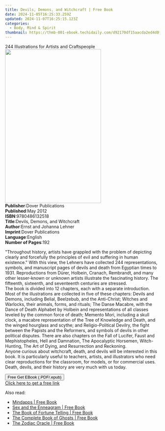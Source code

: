 ```yaml
---
title: Devils, Demons, and Witchcraft | Free Book
date: 2024-11-05T16:25:33.259Z
updated: 2024-11-07T16:25:15.123Z
categories:
  - Body, Mind & Spirit
thumbnail: https://thmb-001-ebook.techidaily.com/d92170df15aacda2ed4d0fed08b594220d69c3f2aeb57f357f97bd170c524ace.jpg
---
```

<main id="book-container">
  <div class="flex flex-col">
    <div class="book-brief flex-1 py-6 px-4 sm:p-6 md:py-10 md:px-8">
      <!-- brief-->
      <div class="book-brief-main">
        244 Illustrations for Artists and Craftspeople
      </div>
    </div>
    <div
      class="book-meta-info flex-1 grid gap-4 col-start-1 col-end-3 row-start-1 sm:mb-6 sm:grid-cols-4 lg:gap-6 lg:col-start-2 lg:row-end-6 lg:row-span-6 lg:mb-0"
    >
      <div
        class="book-meta-info-left place-content-center mt-4 p-4 text-sm leading-6 col-start-2 col-span-2 dark:text-slate-400"
      >
        <img
          class="w-full h-500 object-cover rounded-lg sm:h-255 sm:col-span-2 lg:col-span-full"
          src="https://img-001-ebook.techidaily.com/aeeb23fed4f7bd944b29fc60dbb875a0498826ef3da0c2d01b0496500def788a.jpg"
          alt=""
          width="312"
          height="500"
        />
      </div>
      <div
        class="book-meta-info-right mt-2 col-start-1 row-start-2 col-span-3 self-center"
      >
        <!-- meta data  -->
        <div class="flex flex-col px-4 md:px-8">
          <div class="flex-1">
            <strong>Publisher</strong>:<span class="px-2"
              >Dover Publications</span
            >
          </div>
          <div class="flex-1">
            <strong>Published</strong>:<span class="px-2">May 2012</span>
          </div>
          <div class="flex-1">
            <strong>ISBN</strong>:<span class="px-2">9780486132518</span>
          </div>
          <div class="flex-1">
            <strong>Title</strong>:<span class="px-2"
              >Devils, Demons, and Witchcraft</span
            >
          </div>
          <div class="flex-1">
            <strong>Author</strong>:<span class="px-2"
              >Ernst and Johanna Lehner</span
            >
          </div>
          <div class="flex-1">
            <strong>Imprint</strong>:<span class="px-2"
              >Dover Publications</span
            >
          </div>
          <div class="flex-1">
            <strong>Language</strong>:<span class="px-2">English</span>
          </div>
          <div class="flex-1">
            <strong>Number of Pages</strong>:<span class="px-2">192</span>
          </div>
        </div>
      </div>
    </div>
    <div class="book-description flex-1 py-6 px-4 sm:p-6 md:py-10 md:px-8">
      <div class="book-description-main">
        <div accordion-content="" id="description">
          <p>
            "Throughout history, artists have grappled with the problem of
            depicting clearly and forcefully the principles of evil and
            suffering in human existence." With this view, the Lehners have
            collected 244 representations, symbols, and manuscript pages of
            devils and death from Egyptian times to 1931. Reproductions from
            Dürer, Holbein, Cranach, Rembrandt, and many other lesser-known or
            unknown artists illustrate the fascinating history. The fifteenth,
            sixteenth, and seventeenth centuries are stressed.<br />The book is
            divided into 12 chapters, each with a separate introduction. Most of
            the illustrations are collected in five of these chapters: Devils
            and Demons, including Belial, Beelzebub, and the Anti-Christ;
            Witches and Warlocks, their animals, forms, and rituals; The Danse
            Macabre, with the Dance of Death Alphabet by Holbein and
            representations of all classes leveled by the common force of death;
            Memento Mori, including a skull clock, a macabre representation of
            the Tree of Knowledge and Death, and the winged hourglass and
            scythe; and Religio-Political Devilry, the fight between the Papists
            and the Reformers, and symbols of devils in other political
            disputes. There are also chapters on the Fall of Lucifer, Faust and
            Mephistopheles, Hell and Damnation, The Apocalyptic Horsemen,
            Witch-Hunting, The Art of Dying, and Resurrection and Reckoning.<br />Anyone
            curious about witchcraft, death, and devils will be interested in
            this book. It is particularly useful to teachers, artists, and
            illustrators who need clear reproductions for the classroom, for
            models, or for commercial uses. Death, devils, and their history are
            very much with us today.
          </p>
        </div>
        <div class="accordion-fader"></div>
      </div>
    </div>
    <div class="book-excerpts flex-1 py-6 px-4 sm:p-6 md:py-10 md:px-8"></div>
    <div
      class="book-about-author flex-1 py-6 px-4 sm:p-6 md:py-10 md:px-8"
    ></div>
    <div class="book-free-get flex-1 py-6 px-4 sm:p-6 md:py-10 md:px-8">
      <button
        id="btn-free-get"
        class="bg-blue-500 hover:bg-blue-700 text-white font-bold py-2 px-4 rounded"
      >
        Free Get EBook (.PDF/.epub)
      </button>
      <div id="countdown-display" class="px-2 text-lg mt-2"></div>
      <a
        id="free-link"
        class="hidden bg-blue-500 hover:bg-blue-700 text-white font-bold py-2 px-4 rounded"
        href="https://www.ebooks.com/en-us/book/96418793/devils-demons-and-witchcraft/ernst-and-johanna-lehner/"
        target="_blank"
        >Click here to get a free link</a
      >
    </div>
    <script>
      let countdownTime = 0;
      let countdownInterval = null;
      document
        .getElementById('btn-free-get')
        .addEventListener('click', startCountdown);
      function startCountdown() {
        countdownTime = new Date().getTime() + 60000 * 3;
        countdownInterval = setInterval(updateCountdown, 1000);
        document.getElementById('btn-free-get').disabled = true;
        document
          .getElementById('btn-free-get')
          .classList.add('bg-gray-500', 'cursor-not-allowed');
      }
      function updateCountdown() {
        let currentTime = new Date().getTime();
        let timeLeft = countdownTime - currentTime;
        let secondsLeft = Math.floor(timeLeft / 1000);
        document.getElementById('countdown-display').innerHTML =
          `Remaining time: ${secondsLeft} seconds.`;
        if (secondsLeft <= 0) {
          clearInterval(countdownInterval);
          document.getElementById('btn-free-get').classList.add('hidden');
          document.getElementById('free-link').classList.remove('hidden');
          document.getElementById('countdown-display').innerHTML = '';
        }
      }
    </script>
  </div>
</main>

<ins class="adsbygoogle"
      style="display:block"
      data-ad-client="ca-pub-7571918770474297"
      data-ad-slot="8358498916"
      data-ad-format="auto"
      data-full-width-responsive="true"></ins>
    

<span class="atpl-alsoreadstyle">Also read:</span>
<div><ul>
<li><a href="https://novels-ebooks.techidaily.com/209518627-9781620558195-mindapps/"><u>Mindapps | Free Book</u></a></li>
<li><a href="https://novels-ebooks.techidaily.com/209518629-9781620558843-sex-and-the-enneagram/"><u>Sex and the Enneagram | Free Book</u></a></li>
<li><a href="https://novels-ebooks.techidaily.com/209519670-9781788887021-the-book-of-fortune-telling/"><u>The Book of Fortune Telling | Free Book</u></a></li>
<li><a href="https://novels-ebooks.techidaily.com/209519672-9781789502893-the-complete-book-of-ghosts/"><u>The Complete Book of Ghosts | Free Book</u></a></li>
<li><a href="https://novels-ebooks.techidaily.com/209519673-9781788886994-the-zodiac-oracle/"><u>The Zodiac Oracle | Free Book</u></a></li>
</ul></div>

